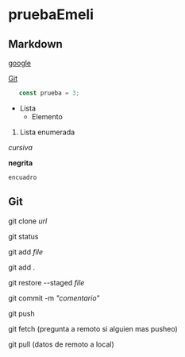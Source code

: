 # pruebaEmeli

## Markdown

 [google](https://google.com)

 [Git](#Git)

 ```js
    const prueba = 3;
 ```

- Lista
    - Elemento

1. Lista enumerada

*cursiva*

**negrita**

`encuadro`

## Git

git clone *url*

git status

git add *file* 

git add .

git restore --staged *file*

git commit -m *"comentario"*

git push

git fetch (pregunta a remoto si alguien mas pusheo)

git pull (datos de remoto a local)